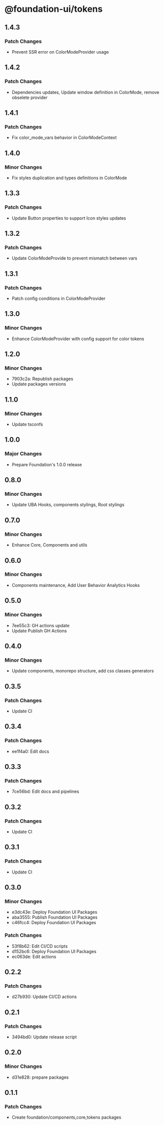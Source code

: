 # @foundation-ui/tokens

## 1.4.3

### Patch Changes

- Prevent SSR error on ColorModeProvider usage

## 1.4.2

### Patch Changes

- Dependencies updates, Update window definition in ColorMode, remove obselete provider

## 1.4.1

### Patch Changes

- Fix color_mode_vars behavior in ColorModeContext

## 1.4.0

### Minor Changes

- Fix styles duplication and types definitions in ColorMode

## 1.3.3

### Patch Changes

- Update Button properties to support Icon styles updates

## 1.3.2

### Patch Changes

- Update ColorModeProvide to prevent mismatch between vars

## 1.3.1

### Patch Changes

- Patch config conditions in ColorModeProvider

## 1.3.0

### Minor Changes

- Enhance ColorModeProvider with config support for color tokens

## 1.2.0

### Minor Changes

- 7903c2a: Republish packages
- Update packages versions

## 1.1.0

### Minor Changes

- Update tsconfs

## 1.0.0

### Major Changes

- Prepare Foundation's 1.0.0 release

## 0.8.0

### Minor Changes

- Update UBA Hooks, components stylings, Root stylings

## 0.7.0

### Minor Changes

- Enhance Core, Components and utils

## 0.6.0

### Minor Changes

- Components maintenance, Add User Behavior Analytics Hooks

## 0.5.0

### Minor Changes

- 7ee55c3: GH actions update
- Update Publish GH Actions

## 0.4.0

### Minor Changes

- Update components, monorepo structure, add css classes generators

## 0.3.5

### Patch Changes

- Update CI

## 0.3.4

### Patch Changes

- ee1f4a0: Edit docs

## 0.3.3

### Patch Changes

- 7ce56bd: Edit docs and pipelines

## 0.3.2

### Patch Changes

- Update CI

## 0.3.1

### Patch Changes

- Update CI

## 0.3.0

### Minor Changes

- e3dc43e: Deploy Foundation UI Packages
- aba3555: Publish Foundation UI Packages
- c46fcc4: Deploy Foundation UI Packages

### Patch Changes

- 53f8b62: Edit CI/CD scripts
- d152bc6: Deploy Foundation UI Packages
- ec063de: Edit actions

## 0.2.2

### Patch Changes

- d27b930: Update CI/CD actions

## 0.2.1

### Patch Changes

- 3494bd0: Update release script

## 0.2.0

### Minor Changes

- d31e828: prepare packages

## 0.1.1

### Patch Changes

- Create foundation/components,core,tokens packages
